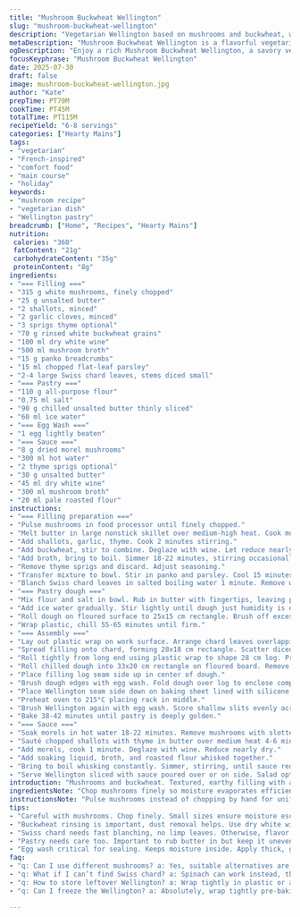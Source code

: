 ```yaml
---
title: "Mushroom Buckwheat Wellington"
slug: "mushroom-buckwheat-wellington"
description: "Vegetarian Wellington based on mushrooms and buckwheat, wrapped in homemade semi-puff pastry. Includes Swiss chard leaves, sautéed shallots and garlic, with morille mushroom sauce. Panko breadcrumbs add texture. Wine and broth reduction for depth. Baking involves chilling dough and fillings. Assembly includes rolling stuffing in chard, encasing in pastry, applying egg wash, and baking until golden. Sauce with rehydrated morilles thickened with toasted flour. Serves six to eight with optional green salad."
metaDescription: "Mushroom Buckwheat Wellington is a flavorful vegetarian dish wrapped in semi-puff pastry, served with morel sauce. Perfect for special occasions."
ogDescription: "Enjoy a rich Mushroom Buckwheat Wellington, a savory vegetarian dish with earthy flavors and a delightful sauce, great for gatherings."
focusKeyphrase: "Mushroom Buckwheat Wellington"
date: 2025-07-30
draft: false
image: mushroom-buckwheat-wellington.jpg
author: "Kate"
prepTime: PT70M
cookTime: PT45M
totalTime: PT115M
recipeYield: "6-8 servings"
categories: ["Hearty Mains"]
tags:
- "vegetarian"
- "French-inspired"
- "comfort food"
- "main course"
- "holiday"
keywords:
- "mushroom recipe"
- "vegetarian dish"
- "Wellington pastry"
breadcrumb: ["Home", "Recipes", "Hearty Mains"]
nutrition: 
 calories: "360"
 fatContent: "21g"
 carbohydrateContent: "35g"
 proteinContent: "8g"
ingredients:
- "=== Filling ==="
- "315 g white mushrooms, finely chopped"
- "25 g unsalted butter"
- "2 shallots, minced"
- "2 garlic cloves, minced"
- "3 sprigs thyme optional"
- "70 g rinsed white buckwheat grains"
- "100 ml dry white wine"
- "500 ml mushroom broth"
- "15 g panko breadcrumbs"
- "15 ml chopped flat-leaf parsley"
- "2-4 large Swiss chard leaves, stems diced small"
- "=== Pastry ==="
- "110 g all-purpose flour"
- "0.75 ml salt"
- "90 g chilled unsalted butter thinly sliced"
- "60 ml ice water"
- "=== Egg Wash ==="
- "1 egg lightly beaten"
- "=== Sauce ==="
- "8 g dried morel mushrooms"
- "300 ml hot water"
- "2 thyme sprigs optional"
- "30 g unsalted butter"
- "45 ml dry white wine"
- "300 ml mushroom broth"
- "20 ml pale roasted flour"
instructions:
- "=== Filling preparation ==="
- "Pulse mushrooms in food processor until finely chopped."
- "Melt butter in large nonstick skillet over medium-high heat. Cook mushrooms 9-11 minutes until liquid evaporated and lightly browned. Add more butter if needed. Season with salt and pepper."
- "Add shallots, garlic, thyme. Cook 2 minutes stirring."
- "Add buckwheat, stir to combine. Deglaze with wine. Let reduce nearly dry."
- "Add broth, bring to boil. Simmer 18-22 minutes, stirring occasionally, until broth absorbed and buckwheat tender."
- "Remove thyme sprigs and discard. Adjust seasoning."
- "Transfer mixture to bowl. Stir in panko and parsley. Cool 15 minutes then cover and refrigerate 55 minutes."
- "Blanch Swiss chard leaves in salted boiling water 1 minute. Remove with tongs, plunge into cold water. Repeat with stems 1 minute. Drain well, pat dry, refrigerate covered."
- "=== Pastry dough ==="
- "Mix flour and salt in bowl. Rub in butter with fingertips, leaving pea sized pieces."
- "Add ice water gradually. Stir lightly until dough just humidity is even with visible butter bits remaining. Soft and tacky."
- "Roll dough on floured surface to 25x15 cm rectangle. Brush off excess flour. Fold into thirds on width. Fold in half opposite direction forming square."
- "Wrap plastic, chill 55-65 minutes until firm."
- "=== Assembly ==="
- "Lay out plastic wrap on work surface. Arrange chard leaves overlapping to create 33x20 cm rectangle. Trim leaves if needed."
- "Spread filling onto chard, forming 28x18 cm rectangle. Scatter diced chard stems over center."
- "Roll tightly from long end using plastic wrap to shape 28 cm log. Press firmly."
- "Roll chilled dough into 33x20 cm rectangle on floured board. Remove plastic from filling log."
- "Place filling log seam side up in center of dough."
- "Brush dough edges with egg wash. Fold dough over log to enclose completely. Seal ends well."
- "Place Wellington seam side down on baking sheet lined with silicone or parchment. Brush top with egg wash. Chill 55-65 minutes."
- "Preheat oven to 215°C placing rack in middle."
- "Brush Wellington again with egg wash. Score shallow slits evenly across top without cutting through dough."
- "Bake 38-42 minutes until pastry is deeply golden."
- "=== Sauce ==="
- "Soak morels in hot water 18-22 minutes. Remove mushrooms with slotted spoon reserving soaking liquid."
- "Sauté chopped shallots with thyme in butter over medium heat 4-6 minutes. Salt and pepper."
- "Add morels, cook 1 minute. Deglaze with wine. Reduce nearly dry."
- "Add soaking liquid, broth, and roasted flour whisked together."
- "Bring to boil whisking constantly. Simmer, stirring, until sauce reduces to about 500 ml (2 cups). Remove thyme. Season to taste."
- "Serve Wellington sliced with sauce poured over or on side. Salad optional."
introduction: "Mushrooms and buckwheat. Textured, earthy filling with a hint of thyme. Swiss chard leaves wrap the center. Hand-rolled semi-puff pastry encloses the log of stuffing, egg brushed, scored. Baking until golden, crisp. Sauce from rehydrated morel mushrooms thickened with toasted flour, simmered with wine and mushroom broth. Takes time. Chilling dough and filling important. Balance moisture and texture. Burgundy or dry white wine. Starter for the cook who likes textures, layers. The kind of meal to slice in thick wedges, sauce on plate. Salad leaves waiting to be dressed simply."
ingredientsNote: "Chop mushrooms finely so moisture evaporates efficiently, browns easily. Buckwheat rinsed to remove dust. Use dry white wine, Sauvignon Blanc or Pinot Gris. Swiss chard should be fresh. Blanch leaves and stems separately for tenderness and color preservation; chill immediately to stop cooking. Panko breadcrumbs add crunch and soak up juices. Butter chilled and sliced for proper dough lamination. Ice water cold to ensure dough doesn't melt. Egg wash for deep shiny crust and sealing. Morel mushrooms are expensive but deliver earthy depth, soak carefully to avoid grit. Roasted flour thickens sauce without pastey taste. Season gradually. Adjust salt and pepper last. Refrigerate dough and filling to firm up layers and meld flavors."
instructionsNote: "Pulse mushrooms instead of chopping by hand for uniformity but avoid pureeing. Cook mushroom mixture until liquid evaporated fully to avoid soggy pastry and for caramelization. Stir often but allow time to brown. Deglaze with wine before broth, reduce properly to intensify flavor. Chill filling to firm it and meld flavors. Swiss chard leaves act as a barrier and flavor layer; blanch quickly not to turn limp. For pastry, rub butter into flour leaving bits visible for a semi-laminated texture not full puff. Fold dough and chill to rest and layer but keep ragged for rustic result. Roll filling in chard tightly to maintain shape. Egg wash seals and creates skin to avoid grease leaks. Chill assembled Wellington to solidify butter before baking; dulls dough slipping. Scoring dough vents steam, prevents bursting. Keep sauce whisked to smooth, reduce sauce to coating consistency. Skip thyme or substitute rosemary if preferred but remove sprigs before serving. Serve hot, slice carefully."
tips:
- "Careful with mushrooms. Chop finely. Small sizes ensure moisture escapes during cooking. Remember to sauté until full moisture evaporates. Browning adds flavor. Always keep a close eye on them, or they’ll stick."
- "Buckwheat rinsing is important, dust removal helps. Use dry white wine like Sauvignon Blanc. It adds depth. Wine reduces down; this intensifies flavor. Chill filling to combine textures, both firm and fresh."
- "Swiss chard needs fast blanching, no limp leaves. Otherwise, flavor and texture decline quickly. Stems cooked separately, then cooled in ice water. Preserve color and crunch, then drain. Timing is crucial."
- "Pastry needs care too. Important to rub butter in but keep it uneven. Visible butter for that flaky texture. Roll generously, then fold to layer. Chilling keeps it firm but avoid overdoing it."
- "Egg wash critical for sealing. Keeps moisture inside. Apply thick, get that shine on top. Sometimes scoring is necessary for steam escape. Just not too deep, avoid cutting the dough through. Bake until golden."
faq:
- "q: Can I use different mushrooms? a: Yes, suitable alternatives are cremini or shiitake. Both have distinct flavors. Adjust cooking times if necessary. Some may release more moisture."
- "q: What if I can’t find Swiss chard? a: Spinach can work instead, though texture changes. Then consider kale, tougher but adds a new taste. Blanch similarly for best results."
- "q: How to store leftover Wellington? a: Wrap tightly in plastic or aluminum foil. Refrigerate. Consume within three days for best taste. Reheat in oven to retain pastry crispness."
- "q: Can I freeze the Wellington? a: Absolutely, wrap tightly pre-baking. Freezing extends storage for a month. Thaw in fridge overnight before baking. Reheat properly for best texture."

---
```

